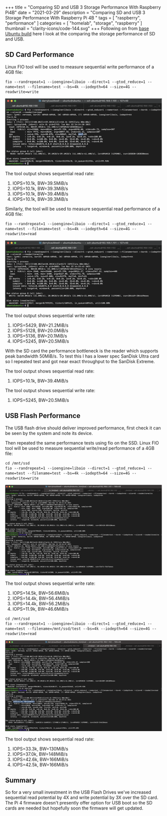 +++
title = "Comparing SD and USB 3 Storage Performance With Raspberry Pi4B"
date = "2021-03-29"
description = "Comparing SD and USB 3 Storage Performance With Raspberry Pi 4B "
tags = [
    "raspberry",
    "performance"
]
categories = [
    "homelab",
    "storage",
    "raspberry"
]
thumbnail = "clarity-icons/code-144.svg"
+++
Following on from [base Ubuntu build](/post/homelab-pi) here I look at the comparing the storage performance of SD and USB.

## SD Card Performance

Linux FIO tool will be used to measure sequential write performance of a 4GB file:

```
fio --randrepeat=1 --ioengine=libaio --direct=1 --gtod_reduce=1 --name=test --filename=test --bs=4k --iodepth=64 --size=4G --readwrite=write
```

![SD Card Read Performance](/images/pi/sd_reads.png)

The tool output shows sequential read rate:

1.  IOPS=10.1k, BW=39.5MiB/s
2.  IOPS=10.1k, BW=39.3MiB/s
3.  IOPS=10.1k, BW=39.4MiB/s
4.  IOPS=10.1k, BW=39.3MiB/s

Similarly, the tool will be used to measure sequential read performance of a 4GB file:

```
fio --randrepeat=1 --ioengine=libaio --direct=1 --gtod_reduce=1 --name=test --filename=test --bs=4k --iodepth=64 --size=4G --readwrite=read
```

![SD Card Write Performance](/images/pi/sd_writes.png)

The tool output shows sequential write rate:

1.  IOPS=5429, BW=21.2MiB/s
2.  IOPS=5128, BW=20.0MiB/s
3.  IOPS=5136, BW=20.1MiB/s
4.  IOPS=5245, BW=20.5MiB/s

With the SD card the performance bottleneck is the reader which supports peak bandwidth 50MiB/s. To test this I has a lower spec SanDisk Ultra card so I repeated test and got near exact throughput to the SanDisk Extreme.

The tool output shows sequential read rate:

1.  IOPS=10.1k, BW=39.4MiB/s

The tool output shows sequential write rate:

1.  IOPS=5245, BW=20.5MiB/s

## USB Flash Performance

The USB flash drive should deliver improved performance, first check it can be seen by the system and note its device. 

Then repeated the same performance tests using fio on the SSD. Linux FIO tool will be used to measure sequential write/read performance of a 4GB file:

```
cd /mnt/ssd
fio --randrepeat=1 --ioengine=libaio --direct=1 --gtod_reduce=1 --name=test --filename=test --bs=4k --iodepth=64 --size=4G --readwrite=write
```

![USB Write Performance](/images/pi/usb_writes.png)

The tool output shows sequential write rate:

1.  IOPS=14.5k, BW=56.6MiB/s
2.  IOPS=14.4k, BW=56.4MiB/s
3.  IOPS=14.4k, BW=56.2MiB/s
4.  IOPS=11.9k, BW=46.6MiB/s

```
cd /mnt/ssd
fio --randrepeat=1 --ioengine=libaio --direct=1 --gtod_reduce=1 --name=test --filename=/mnt/ssd/test --bs=4k --iodepth=64 --size=4G --readwrite=read
```

![USB Read Performance](/images/pi/usb_reads.png)

The tool output shows sequential read rate:

1.  IOPS=33.3k, BW=130MiB/s
2.  IOPS=37.0k, BW=148MiB/s
3.  IOPS=42.6k, BW=166MiB/s
4.  IOPS=42.5k, BW=166MiB/s

## Summary

So for a very small investment in the USB Flash Drives we've increased sequential read potential by 4X and write potential by 3X over the SD card.  The Pi 4 firmware doesn't presently offer option for USB boot so the SD cards are needed but hopefully soon the firmware will get updated.